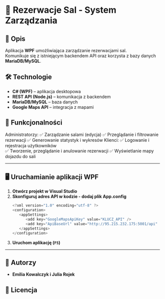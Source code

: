 # 🏢 Rezerwacje Sal - System Zarządzania

## 📌 Opis
Aplikacja **WPF** umożliwiająca zarządzanie rezerwacjami sal.  
Komunikuje się z istniejącym backendem API oraz korzysta z bazy danych **MariaDB/MySQL**.

## 🛠 Technologie
- **C# (WPF)** – aplikacja desktopowa  
- **REST API (Node.js)** – komunikacja z backendem  
- **MariaDB/MySQL** – baza danych  
- **Google Maps API** – integracja z mapami  

## 🎯 Funkcjonalności
Administratorzy:
✅ Zarządzanie salami (edycja)
✅ Przeglądanie i filtrowanie rezerwacji
✅ Generowanie statystyk i wykresów
Klienci:
✅ Logowanie i rejestracja użytkowników  
✅ Tworzenie, przeglądanie i anulowanie rezerwacji
✅ Wyświetlanie mapy dojazdu do sali 

---

## 🖥 Uruchamianie aplikacji WPF
1. **Otwórz projekt w Visual Studio**  
2. **Skonfiguruj adres API w kodzie - dodaj plik App.config**  
   ```csharp
   <?xml version="1.0" encoding="utf-8" ?>
   <configuration>
      <appSettings>
         <add key="GoogleMapsApiKey" value="KLUCZ_API" />
         <add key="ApiBaseUrl" value="http://95.215.232.175:5001/api" />
      </appSettings>
   </configuration>
   ```
3. **Uruchom aplikację (`F5`)**  

---

## 📌 Autorzy
- **Emilia Kowalczyk i Julia Rojek**  

## 📜 Licencja


